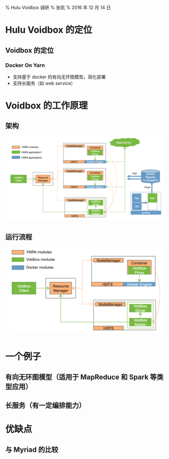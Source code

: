% Hulu Voidbox 调研
% 张凯
% 2016 年 12 月 14 日

# Hulu Voidbox 的定位

## Voidbox 的定位

### Docker On Yarn

- 支持基于 docker 的有向无环图模型，简化部署
- 支持长服务（如 web service）

# Voidbox 的工作原理

## 架构

![architecture]

## 运行流程

![flow]

# 一个例子

## 有向无环图模型（适用于 MapReduce 和 Spark 等类型应用）

## 长服务（有一定编排能力）

# 优缺点

## 与 Myriad 的比较

[architecture]: images/architecture.png
[flow]: images/flow.png

